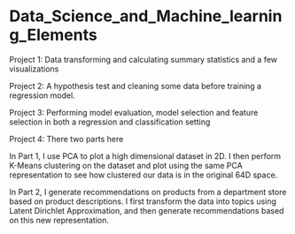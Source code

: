 # Data_Science_and_Machine_learning_Elements

Project 1: Data transforming and calculating summary statistics and a few visualizations

Project 2: A hypothesis test and cleaning some data before training a regression model.

Project 3: Performing model evaluation, model selection and feature selection in both a regression and classification setting

Project 4: There two parts here

In Part 1, I use PCA to plot a high dimensional dataset in 2D. I then perform K-Means clustering on the dataset and plot using the same PCA representation to see how clustered our data is in the original 64D space.

In Part 2, I generate recommendations on products from a department store based on product descriptions.
I first transform the data into topics using Latent Dirichlet Approximation, and then generate recommendations based on this new representation.